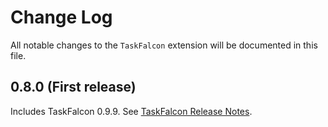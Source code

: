 # Change Log

All notable changes to the `TaskFalcon` extension will be documented in this file.

## 0.8.0 (First release)
Includes TaskFalcon 0.9.9. See [TaskFalcon Release Notes](https://taskfalcon.org/release-notes/index.html).